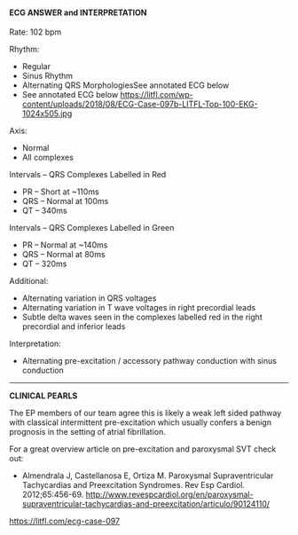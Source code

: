 #### ECG ANSWER and INTERPRETATION
Rate: 102 bpm 

Rhythm:
* Regular 
* Sinus Rhythm 
* Alternating QRS MorphologiesSee annotated ECG below 
* See annotated ECG below 
<https://litfl.com/wp-content/uploads/2018/08/ECG-Case-097b-LITFL-Top-100-EKG-1024x505.jpg> 

Axis:
* Normal 
* All complexes 

Intervals – QRS Complexes Labelled in Red
* PR – Short at ~110ms 
* QRS – Normal at 100ms 
* QT – 340ms 

Intervals – QRS Complexes Labelled in Green
* PR – Normal at ~140ms 
* QRS – Normal at 80ms 
* QT – 320ms 

Additional:
* Alternating variation in QRS voltages 
* Alternating variation in T wave voltages in right precordial leads 
* Subtle delta waves seen in the complexes labelled red in the right precordial and inferior leads 

Interpretation:
* Alternating pre-excitation / accessory pathway conduction with sinus conduction 

---------------

**CLINICAL PEARLS**

The EP members of our team agree this is likely a weak left sided pathway with classical intermittent pre-excitation which usually confers a benign prognosis in the setting of atrial fibrillation.

For a great overview article on pre-excitation and paroxysmal SVT check out:
* Almendrala J, Castellanosa E, Ortiza M. Paroxysmal Supraventricular Tachycardias and Preexcitation Syndromes. Rev Esp Cardiol. 2012;65:456-69. <http://www.revespcardiol.org/en/paroxysmal-supraventricular-tachycardias-and-preexcitation/articulo/90124110/>

<https://litfl.com/ecg-case-097>